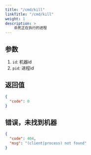 ```yaml
---
title: "/cmd/kill"
linkTitle: "/cmd/kill"
weight: 1
description: >
    杀死正在执行的进程
---
```


## 参数

1. `id`: 机器id
2. `pid`: 进程id

## 返回值

```json
{
  "code": 0
}
```

## 错误，未找到机器

```json
{
  "code": 404,
  "msg": "(client|process) not found"
}
```
